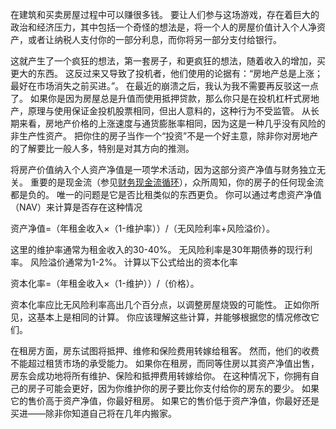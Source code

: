 在建筑和买卖房屋过程中可以赚很多钱。
要让人们参与这场游戏，存在着巨大的政治和经济压力，其中包括一个奇怪的想法是，将一个人的房屋价值计入个人净资产，或者让纳税人支付你的一部分利息，而你将另一部分支付给银行。

这就产生了一个疯狂的想法，第一套房子，和更疯狂的想法，随着收入的增加，买更大的东西。
这反过来又导致了投机者，他们使用的论据有：“房地产总是上涨；最好在市场消失之前买进。”。
在最近的崩溃之后，我认为我不需要再反驳这一点了。
如果你是因为房屋总是升值而使用抵押贷款，那么你只是在投机杠杆式房地产，原理与使用保证金投机股票相同，但出人意料的，这种行为不受监管。
从长期来看，房地产价格的上涨速度与通货膨胀率相同，因为这是一种几乎没有风险的非生产性资产。
把你住的房子当作一个“投资”不是一个好主意，除非你对房地产的了解要比一般人多，特别是对其方向的推测。

将房产价值纳入个人资产净值是一项学术活动，因为这部分资产净值与财务独立无关。
重要的是现金流（参见[财务现金流循环]()），众所周知，你的房子的任何现金流都是负的。
唯一的问题是它是否比租类似的东西更负。
你可以通过考虑资产净值（NAV）来计算是否存在这种情况

资产净值=（年租金收入×（1-维护率））/（无风险利率+风险溢价）。

这里的维护率通常为租金收入的30-40%。
无风险利率是30年期债券的现行利率。
风险溢价通常为1-2%。
计算以下公式给出的资本化率

资本化率=（年租金收入×（1-维护））/（价格）。

资本化率应比无风险利率高出几个百分点，以调整房屋烧毁的可能性。
正如你所见，这基本上是相同的计算。
你应该理解这些计算，并能够根据您的情况修改它们。

在租房方面，房东试图将抵押、维修和保险费用转嫁给租客。
然而，他们的收费不能超过租赁市场的承受能力。
如果你在租房，而同等住房以其资产净值出售，房东会成功地将所有维护、保险和抵押费用转嫁给你。
在这种情况下，你拥有自己的房子可能会更好，因为你维护你的房子要比你支付给你的房东的要少。
如果它的售价高于资产净值，你最好租房。
如果它的售价低于资产净值，你最好还是买进——除非你知道自己将在几年内搬家。

